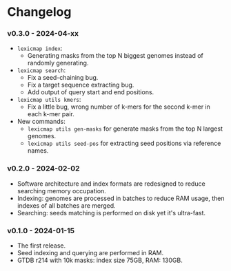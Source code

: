 # Changelog

### v0.3.0 - 2024-04-xx

- `lexicmap index`:
    - Generating masks from the top N biggest genomes instead of randomly generating.
- `lexicmap search`:
    - Fix a seed-chaining bug.
    - Fix a target sequence extracting bug.
    - Add output of query start and end positions.
- `lexicmap utils kmers`:
    - Fix a little bug, wrong number of k-mers for the second k-mer in each k-mer pair.
- New commands:
    - `lexicmap utils gen-masks` for generate masks from the top N largest genomes.
    - `lexicmap utils seed-pos` for extracting seed positions via reference names.

### v0.2.0 - 2024-02-02

- Software architecture and index formats are redesigned to reduce searching memory occupation.
- Indexing: genomes are processed in batches to reduce RAM usage, then indexes of all batches are merged.
- Searching: seeds matching is performed on disk yet it's ultra-fast.

### v0.1.0 - 2024-01-15

- The first release.
- Seed indexing and querying are performed in RAM.
- GTDB r214 with 10k masks: index size 75GB, RAM: 130GB.
